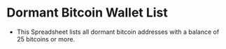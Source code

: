 # Dormant Bitcoin Wallet List
- This Spreadsheet lists all dormant bitcoin addresses with a balance of 25 bitcoins or more.
